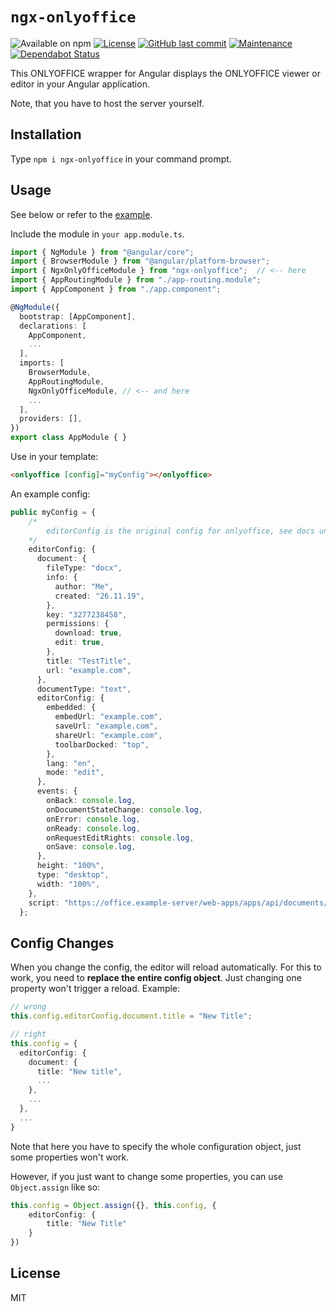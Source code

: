# `ngx-onlyoffice`
![Available on npm](https://img.shields.io/npm/v/ngx-onlyoffice)
[![License](https://img.shields.io/badge/License-MIT-blue)](./LICENSE)
[![GitHub last commit](https://img.shields.io/github/last-commit/hrueger/ngx-onlyoffice?color=brightgreen)](https://github.com/hrueger/ngx-onlyoffice/commits)
[![Maintenance](https://img.shields.io/maintenance/yes/2021)](https://github.com/hrueger/ngx-onlyoffice/commits)
[![Dependabot Status](https://api.dependabot.com/badges/status?host=github&repo=hrueger/ngx-onlyoffice)](https://dependabot.com)

This ONLYOFFICE wrapper for Angular displays the ONLYOFFICE viewer or editor in your Angular application.

Note, that you have to host the server yourself.

## Installation
Type `npm i ngx-onlyoffice` in your command prompt.

## Usage
See below or refer to the [example](https://github.com/hrueger/ngx-onlyoffice/tree/master/projects/example/src/app).

Include the module in `your app.module.ts`.
```typescript
import { NgModule } from "@angular/core";
import { BrowserModule } from "@angular/platform-browser";
import { NgxOnlyOfficeModule } from "ngx-onlyoffice";  // <-- here
import { AppRoutingModule } from "./app-routing.module";
import { AppComponent } from "./app.component";

@NgModule({
  bootstrap: [AppComponent],
  declarations: [
    AppComponent,
    ...
  ],
  imports: [
    BrowserModule,
    AppRoutingModule,
    NgxOnlyOfficeModule, // <-- and here
    ...
  ],
  providers: [],
})
export class AppModule { }
```

Use in your template:
```html
<onlyoffice [config]="myConfig"></onlyoffice>
```

An example config:
```typescript
public myConfig = {
    /*
        editorConfig is the original config for onlyoffice, see docs under https://api.onlyoffice.com/editors/config/document
    */
    editorConfig: { 
      document: {
        fileType: "docx",
        info: {
          author: "Me",
          created: "26.11.19",
        },
        key: "3277238458",
        permissions: {
          download: true,
          edit: true,
        },
        title: "TestTitle",
        url: "example.com",
      },
      documentType: "text",
      editorConfig: {
        embedded: {
          embedUrl: "example.com",
          saveUrl: "example.com",
          shareUrl: "example.com",
          toolbarDocked: "top",
        },
        lang: "en",
        mode: "edit",
      },
      events: {
        onBack: console.log,
        onDocumentStateChange: console.log,
        onError: console.log,
        onReady: console.log,
        onRequestEditRights: console.log,
        onSave: console.log,
      },
      height: "100%",
      type: "desktop",
      width: "100%",
    },
    script: "https://office.example-server/web-apps/apps/api/documents/api.js", // <-- This is the api script URL.
  };
```

## Config Changes
When you change the config, the editor will reload automatically. For this to work, you need to **replace the entire config object**. Just changing one property won't trigger a reload. Example:
```TypeScript
// wrong
this.config.editorConfig.document.title = "New Title";

// right
this.config = {
  editorConfig: {
    document: {
      title: "New title",
      ...
    },
    ...
  },
  ...
}
```
Note that here you have to specify the whole configuration object, just some properties won't work.

However, if you just want to change some properties, you can use `Object.assign` like so:
```TypeScript
this.config = Object.assign({}, this.config, {
    editorConfig: {
        title: "New Title"
    }
})
```

## License
MIT
